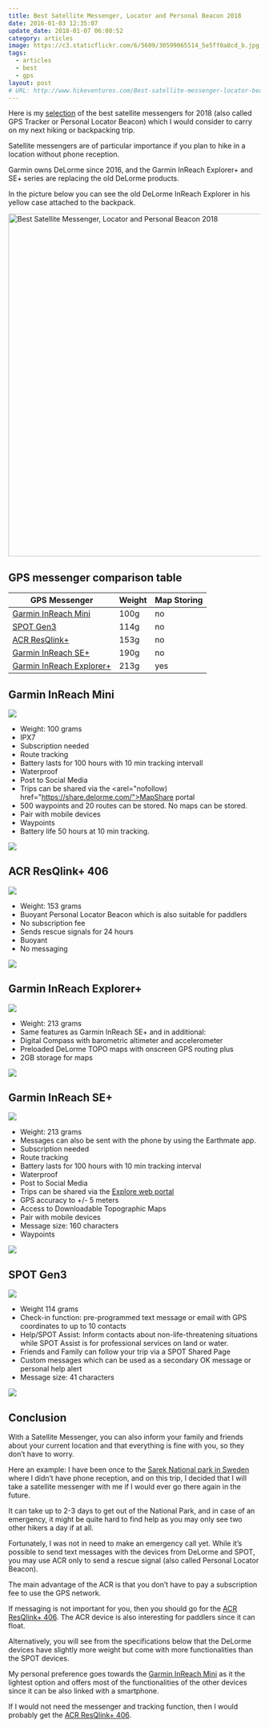 ```yaml
---
title: Best Satellite Messenger, Locator and Personal Beacon 2018
date: 2016-01-03 12:35:07
update_date: 2018-01-07 06:00:52
category: articles
image: https://c3.staticflickr.com/6/5609/30599065514_5e5ff0a8cd_b.jpg
tags:
  - articles
  - best
  - gps
layout: post
# URL: http://www.hikeventures.com/Best-satellite-messenger-locator-beacons/
---
```


Here is my <a rel="nofollow" href="#table">selection</a> of the best satellite messengers for 2018 (also called GPS Tracker or Personal Locator Beacon) which I would consider to carry on my next hiking or backpacking trip.

Satellite messengers are of particular importance if you plan to hike in a location without phone reception.

Garmin owns DeLorme since 2016, and the Garmin InReach Explorer+ and SE+ series are replacing the old DeLorme products.

In the picture below you can see the old DeLorme InReach Explorer in his yellow case attached to the backpack.

<img src="https://c3.staticflickr.com/6/5609/30599065514_5e5ff0a8cd_b.jpg" width="1024" height="683"  alt="Best Satellite Messenger, Locator and Personal Beacon 2018" >
  
<!--more-->

## <a rel="nofollow" name="table">GPS messenger comparison table</a>

<div class="table-responsive">
<table class="table table-hover table-bordered list_items">
        <thead>
             <tr>
                <th>GPS Messenger</th><th>Weight</th><th>Map Storing</th>
             </tr>
        </thead>
        <tbody>
        <tr>
          <td><a rel="nofollow" href="https://amzn.to/2Ks75Zs" target="_blank" >Garmin InReach Mini</a></td><td>100g</td><td>no</td>
        </tr>
        <tr>
          <td><a rel="nofollow" href="http://amzn.to/2xIPBPG" target="_blank" >SPOT Gen3</a></td><td>114g</td><td>no</td>
        </tr>
        <tr>
          <td><a rel="nofollow" href="http://amzn.to/2xJdWVq" target="_blank" >ACR ResQlink+</a></td><td>153g</td><td>no</td>
        </tr>
        <tr>
          <td><a rel="nofollow" href="http://amzn.to/2x3LO2w" target="_blank" >Garmin InReach SE+</a></td><td>190g</td><td>no</td>
        </tr>
        <tr>
          <td><a rel="nofollow" href="http://amzn.to/2xRlOGP" target="_blank" >Garmin InReach Explorer+</a></td><td>213g</td><td>yes</td>
        </tr>
      </tbody>
      </table>
  </div>

  

## Garmin InReach Mini

<a rel="nofollow"  target="_blank"  href="https://www.amazon.com/gp/product/B07CR7PL54/ref=as_li_tl?ie=UTF8&camp=1789&creative=9325&creativeASIN=B07CR7PL54&linkCode=as2&tag=hikeve-20&linkId=7728d755cb1e44c7331ed80d2833d99c"><img border="0" src="//ws-na.amazon-adsystem.com/widgets/q?_encoding=UTF8&MarketPlace=US&ASIN=B07CR7PL54&ServiceVersion=20070822&ID=AsinImage&WS=1&Format=_SL250_&tag=hikeve-20" ><img src="//ir-na.amazon-adsystem.com/e/ir?t=hikeve-20&l=am2&o=1&a=B07CR7PL54" width="1" height="1" border="0" alt="" style="border:none !important; margin:0px !important;" /></a>

  * Weight: 100 grams
  * IPX7
  * Subscription needed
  * Route tracking
  * Battery lasts for 100 hours with 10 min tracking intervall
  * Waterproof
  * Post to Social Media
  * Trips can be shared via the <arel="nofollow) href="https://share.delorme.com/">MapShare portal</a>
  * 500 waypoints and 20 routes can be stored. No maps can be stored.
  * Pair with mobile devices
  * Waypoints
  * Battery life 50 hours at 10 min tracking.

<a rel="nofollow" href="https://amzn.to/2Ks75Zs" target="_blank" ><img src="http://www.hikeventures.com/buy.gif"></a>

  

## ACR ResQlink+ 406

<a rel="nofollow" href="https://www.amazon.com/ACR-PLB-375-ResQLink-Buoyant-Personal/dp/B006JXY0CQ/ref=as_li_ss_il?ie=UTF8&qid=1538937241&sr=8-1&keywords=ACR+ResQlink++406&linkCode=li3&tag=hikeve-20&linkId=8f3d1831b629325c2e374b951b366d5e" target="_blank"><img border="0" src="//ws-na.amazon-adsystem.com/widgets/q?_encoding=UTF8&ASIN=B006JXY0CQ&Format=_SL250_&ID=AsinImage&MarketPlace=US&ServiceVersion=20070822&WS=1&tag=hikeve-20" ></a><img src="https://ir-na.amazon-adsystem.com/e/ir?t=hikeve-20&l=li3&o=1&a=B006JXY0CQ" width="1" height="1" border="0" alt="" style="border:none !important; margin:0px !important;" />

* Weight: 153 grams
* Buoyant Personal Locator Beacon which is also suitable for paddlers
* No subscription fee
* Sends rescue signals for 24 hours
* Buoyant
* No messaging

<a rel="nofollow" href="http://amzn.to/2CPAapW" target="_blank" ><img src="http://www.hikeventures.com/buy.gif"></a>


  

## Garmin InReach Explorer+

<a rel="nofollow" href="https://www.amazon.com/Garmin-Explorer-Satellite-Communicator-Navigation/dp/B01MY03CZP/ref=as_li_ss_il?ie=UTF8&qid=1538937289&sr=8-3&keywords=Garmin+InReach+Explorer+&linkCode=li3&tag=hikeve-20&linkId=9e5c648db55510bc9611dbe33895f134" target="_blank"><img border="0" src="//ws-na.amazon-adsystem.com/widgets/q?_encoding=UTF8&ASIN=B01MY03CZP&Format=_SL250_&ID=AsinImage&MarketPlace=US&ServiceVersion=20070822&WS=1&tag=hikeve-20" ></a><img src="https://ir-na.amazon-adsystem.com/e/ir?t=hikeve-20&l=li3&o=1&a=B01MY03CZP" width="1" height="1" border="0" alt="" style="border:none !important; margin:0px !important;" />

* Weight: 213 grams
* Same features as Garmin InReach SE+ and in additional:
* Digital Compass with barometric altimeter and accelerometer
* Preloaded DeLorme TOPO maps with onscreen GPS routing plus
* 2GB storage for maps

<a rel="nofollow" href="http://amzn.to/2F4zPWq" target="_blank" ><img src="http://www.hikeventures.com/buy.gif"></a>

  

## Garmin InReach SE+

<a rel="nofollow" href="https://www.amazon.com/Garmin-Handheld-Satellite-Communicator-Navigation/dp/B01MRZ9ATL/ref=as_li_ss_il?ie=UTF8&qid=1538937322&sr=8-2&keywords=Garmin+InReach+SE+&linkCode=li3&tag=hikeve-20&linkId=ea5f83cbcb49047b8ca9e8271e8ef877" target="_blank"><img border="0" src="//ws-na.amazon-adsystem.com/widgets/q?_encoding=UTF8&ASIN=B01MRZ9ATL&Format=_SL250_&ID=AsinImage&MarketPlace=US&ServiceVersion=20070822&WS=1&tag=hikeve-20" ></a><img src="https://ir-na.amazon-adsystem.com/e/ir?t=hikeve-20&l=li3&o=1&a=B01MRZ9ATL" width="1" height="1" border="0" alt="" style="border:none !important; margin:0px !important;" />

* Weight: 213 grams
* Messages can also be sent with the phone by using the Earthmate app.
* Subscription needed
* Route tracking
* Battery lasts for 100 hours with 10 min tracking interval
* Waterproof
* Post to Social Media
* Trips can be shared via the <a rel="nofollow" href="https://explore.delorme.com">Explore web portal</a>
* GPS accuracy to +/- 5 meters
* Access to Downloadable Topographic Maps
* Pair with mobile devices
* Message size: 160 characters
* Waypoints

<a rel="nofollow" href="http://amzn.to/2CQQ0k7" target="_blank" ><img src="http://www.hikeventures.com/buy.gif"></a>

  

## SPOT Gen3

<a rel="nofollow" href="https://www.amazon.com/SPOT-Satellite-GPS-Messenger-Orange/dp/B00C8S8S4W/ref=as_li_ss_il?ie=UTF8&qid=1538937357&sr=8-3&keywords=SPOT+Gen3&linkCode=li3&tag=hikeve-20&linkId=fa15c5e06224d2b5ad0540a992e41e85" target="_blank"><img border="0" src="//ws-na.amazon-adsystem.com/widgets/q?_encoding=UTF8&ASIN=B00C8S8S4W&Format=_SL250_&ID=AsinImage&MarketPlace=US&ServiceVersion=20070822&WS=1&tag=hikeve-20" ></a><img src="https://ir-na.amazon-adsystem.com/e/ir?t=hikeve-20&l=li3&o=1&a=B00C8S8S4W" width="1" height="1" border="0" alt="" style="border:none !important; margin:0px !important;" />

* Weight 114 grams
* Check-in function: pre-programmed text message or email with GPS coordinates to up to 10 contacts
* Help/SPOT Assist: Inform contacts about non-life-threatening situations while SPOT Assist is  for professional services on land or water.
* Friends and Family can follow your trip via a SPOT Shared Page
* Custom messages which can be used as a secondary OK message or personal help alert
* Message size: 41 characters

<a rel="nofollow" href="hhttp://amzn.to/2CTR4Uw" target="_blank" ><img src="http://www.hikeventures.com/buy.gif"></a>

  

## Conclusion

With a Satellite Messenger, you can also inform your family and friends about your current location and that everything is fine with you, so they don’t have to worry.

Here an example: I have been once to the [Sarek National park in Sweden](http://www.hikeventures.com/hiking-and-packrafting-in-sarek-day-1/) where I didn’t have phone reception, and on this trip, I decided that I will take a satellite messenger with me if I would ever go there again in the future.

It can take up to 2-3 days to get out of the National Park, and in case of an emergency, it might be quite hard to find help as you may only see two other hikers a day if at all.

Fortunately, I was not in need to make an emergency call yet. While it’s possible to send text messages with the devices from DeLorme and SPOT, you may use ACR only to send a rescue signal (also called Personal Locator Beacon).

The main advantage of the ACR is that you don’t have to pay a subscription fee to use the GPS network.

If messaging is not important for you, then you should go for the <a rel="nofollow" href="http://www.avantlink.com/click.php?tt=cl&mi=10248&pw=150351&url=https%3A%2F%2Fwww.rei.com%2Fproduct%2F843146%2Facr-electronics-resqlink-gps-personal-locator-beacon" target="_blank" >ACR ResQlink+ 406</a>. The ACR device is also interesting for paddlers since it can float.

Alternatively, you will see from the specifications below that the DeLorme devices have slightly more weight but come with more functionalities than the SPOT devices.

My personal preference goes towards the <a rel="nofollow" href="https://amzn.to/2Ks75Zs" target="_blank" >Garmin InReach Mini</a> as it the lightest option and offers most of the functionalities of the other devices since it can be also linked with a smartphone.

If I would not need the messenger and tracking function, then I would probably get the <a rel="nofollow" href="http://www.avantlink.com/click.php?tt=cl&mi=10248&pw=150351&url=https%3A%2F%2Fwww.rei.com%2Fproduct%2F843146%2Facr-electronics-resqlink-gps-personal-locator-beacon" target="_blank" >ACR ResQlink+ 406</a>.
